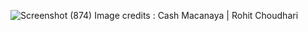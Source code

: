 ![Screenshot (874)](https://github.com/user-attachments/assets/9ecc7822-e15a-49fd-aa8e-49b24f2ddcf1)
Image credits : Cash Macanaya | Rohit Choudhari
